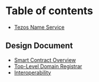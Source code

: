 # Table of contents

* [Tezos Name Service](README.md)

## Design Document

* [Smart Contract Overview](design-document/smart-contract-overview.md)
* [Top-Level Domain Registrar](design-document/top-level-domain-registrar.md)
* [Interoperability](design-document/interoperability.md)

